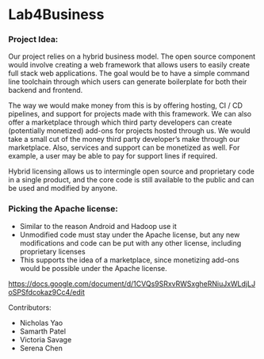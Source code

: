 # Lab4Business

### Project Idea:

Our project relies on a hybrid business model. The open source component would involve creating a web framework that allows users to easily create full stack web applications. The goal would be to have a simple command line toolchain through which users can generate boilerplate for both their backend and frontend.

The way we would make money from this is by offering hosting, CI / CD pipelines, and support for projects made with this framework. We can also offer a marketplace through which third party developers can create (potentially monetized) add-ons for projects hosted through us. We would take a small cut of the money third party developer’s make through our marketplace. Also, services and support can be monetized as well. For example, a user may be able to pay for support lines if required.

Hybrid licensing allows us to intermingle open source and proprietary code in a single product, and the core code is still available to the public and can be used and modified by anyone.

### Picking the Apache license:
* Similar to the reason Android and Hadoop use it
* Unmodified code must stay under the Apache license, but any new modifications and code can be put with any other license, including proprietary licenses
* This supports the idea of a marketplace, since monetizing add-ons would be possible under the Apache license.


https://docs.google.com/document/d/1CVQs9SRxvRWSxgheRNiuJxWLdjLJoSPSfdcokaz9Cc4/edit

Contributors:
* Nicholas Yao
* Samarth Patel
* Victoria Savage
* Serena Chen
